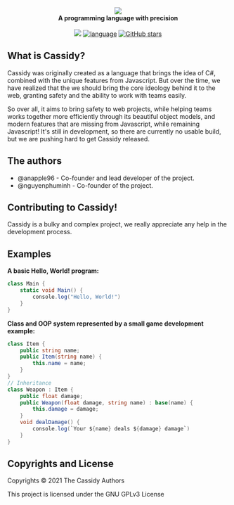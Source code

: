 <div align="center">
  <img src="assets/logo.png"/>
  <br/>
  <b>A programming language with precision</b>
  <br/>
  <br/>
  <a href="https://github.com/cassidylang/cassidy/blob/master/LICENSE.md"><img src="https://img.shields.io/badge/license-GPLv3-blue.svg"/></a>
  <a href="https://github.com/cassidylang/cassidy"><img alt="language" src="https://img.shields.io/badge/language-Typescript-purple.svg"></a>
  <a href="https://github.com/cassidylang/cassidy/stargazers"><img alt="GitHub stars" src="https://img.shields.io/github/stars/cassidylang/cassidy?color=gold"></a>
</div>

## What is Cassidy?
Cassidy was originally created as a language that brings the idea of C#, combined with the unique features from Javascript. But over the time, we have realized that the we should bring the core ideology behind it to the web, granting safety and the ability to work with teams easily.

So over all, it aims to bring safety to web projects, while helping teams works together more efficiently through its beautiful object models, and modern features that are missing from Javascript, while remaining Javascript! It's still in development, so there are currently no usable build, but we are pushing hard to get Cassidy released.

## The authors
- @anapple96 - Co-founder and lead developer of the project.
- @nguyenphuminh - Co-founder of the project.

## Contributing to Cassidy!
Cassidy is a bulky and complex project, we really appreciate any help in the development process. 

## Examples

<b>A basic Hello, World! program:</b>

```C#
class Main {
    static void Main() {
        console.log("Hello, World!")
    }
}
```

<b>Class and OOP system represented by a small game development example:</b>
  
```C#
class Item {
    public string name;
    public Item(string name) {
        this.name = name;
    }
}
// Inheritance
class Weapon : Item {
    public float damage;
    public Weapon(float damage, string name) : base(name) {
        this.damage = damage;
    }
    void dealDamage() {
        console.log(`Your ${name} deals ${damage} damage`)
    }
}
```

## Copyrights and License
Copyrights © 2021 The Cassidy Authors

This project is licensed under the GNU GPLv3 License
